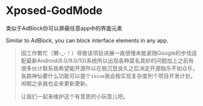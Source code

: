 # Xposed-GodMode
类似于AdBlock你可以屏蔽任意app中的界面元素

Similar to AdBlock, you can block interface elements in any app.
> 因工作繁忙（懒-_-！）导致该项目进展一直很慢未能紧随Google的步伐适配最新Android(8.0/9.0/10)系统所以出现各种莫名其妙的问题加上之前有很多伙计联系我希望能开源所以在我沉思良久之后决定开源独乐不如众乐，各路神仙要什么功能可以提个```issue```我会按实现复杂度列个项目开发计划，闲暇之余我也会来更新更新。
>
> 让我们一起来维护这个有意思的小玩意儿吧。
